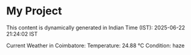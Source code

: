 # My Project

This content is dynamically generated in Indian Time (IST): 2025-06-22 21:24:02 IST


Current Weather in Coimbatore:
Temperature: 24.88 °C
Condition: haze
